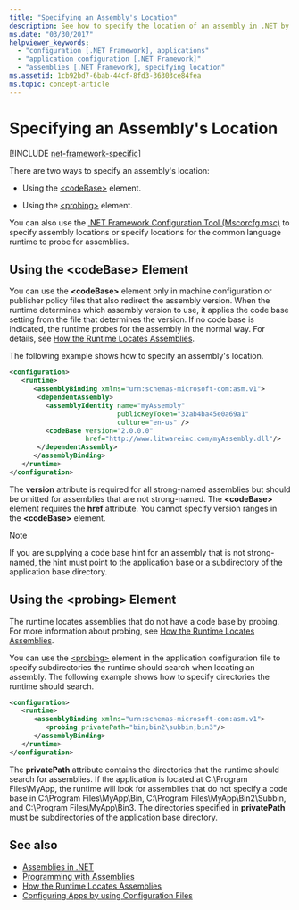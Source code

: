 ```yaml
---
title: "Specifying an Assembly's Location"
description: See how to specify the location of an assembly in .NET by using the codeBase element or the probing element in an XML configuration file.
ms.date: "03/30/2017"
helpviewer_keywords:
  - "configuration [.NET Framework], applications"
  - "application configuration [.NET Framework]"
  - "assemblies [.NET Framework], specifying location"
ms.assetid: 1cb92bd7-6bab-44cf-8fd3-36303ce84fea
ms.topic: concept-article
---
```

# Specifying an Assembly's Location

[!INCLUDE [net-framework-specific](../includes/net-framework-specific.md)]

There are two ways to specify an assembly's location:

- Using the [\<codeBase>](./file-schema/runtime/codebase-element.md) element.

- Using the [\<probing>](./file-schema/runtime/probing-element.md) element.

 You can also use the [.NET Framework Configuration Tool (Mscorcfg.msc)](/previous-versions/dotnet/netframework-4.0/2bc0cxhc(v=vs.100)) to specify assembly locations or specify locations for the common language runtime to probe for assemblies.

## Using the \<codeBase> Element

 You can use the **\<codeBase>** element only in machine configuration or publisher policy files that also redirect the assembly version. When the runtime determines which assembly version to use, it applies the code base setting from the file that determines the version. If no code base is indicated, the runtime probes for the assembly in the normal way. For details, see [How the Runtime Locates Assemblies](../deployment/how-the-runtime-locates-assemblies.md).

 The following example shows how to specify an assembly's location.

```xml
<configuration>
   <runtime>
      <assemblyBinding xmlns="urn:schemas-microsoft-com:asm.v1">
       <dependentAssembly>
         <assemblyIdentity name="myAssembly"
                           publicKeyToken="32ab4ba45e0a69a1"
                           culture="en-us" />
         <codeBase version="2.0.0.0"
                   href="http://www.litwareinc.com/myAssembly.dll"/>
       </dependentAssembly>
      </assemblyBinding>
   </runtime>
</configuration>
```

 The **version** attribute is required for all strong-named assemblies but should be omitted for assemblies that are not strong-named. The **\<codeBase>** element requires the **href** attribute. You cannot specify version ranges in the **\<codeBase>** element.

> [!NOTE]
> If you are supplying a code base hint for an assembly that is not strong-named, the hint must point to the application base or a subdirectory of the application base directory.

## Using the \<probing> Element

 The runtime locates assemblies that do not have a code base by probing. For more information about probing, see [How the Runtime Locates Assemblies](../deployment/how-the-runtime-locates-assemblies.md).

 You can use the [\<probing>](./file-schema/runtime/probing-element.md) element in the application configuration file to specify subdirectories the runtime should search when locating an assembly. The following example shows how to specify directories the runtime should search.

```xml
<configuration>
   <runtime>
      <assemblyBinding xmlns="urn:schemas-microsoft-com:asm.v1">
         <probing privatePath="bin;bin2\subbin;bin3"/>
      </assemblyBinding>
   </runtime>
</configuration>
```

 The **privatePath** attribute contains the directories that the runtime should search for assemblies. If the application is located at C:\Program Files\MyApp, the runtime will look for assemblies that do not specify a code base in C:\Program Files\MyApp\Bin, C:\Program Files\MyApp\Bin2\Subbin, and C:\Program Files\MyApp\Bin3. The directories specified in **privatePath** must be subdirectories of the application base directory.

## See also

- [Assemblies in .NET](../../standard/assembly/index.md)
- [Programming with Assemblies](../../standard/assembly/index.md)
- [How the Runtime Locates Assemblies](../deployment/how-the-runtime-locates-assemblies.md)
- [Configuring Apps by using Configuration Files](index.md)

